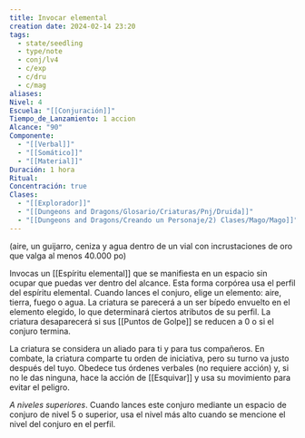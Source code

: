 ```yaml
---
title: Invocar elemental
creation date: 2024-02-14 23:20
tags:
  - state/seedling
  - type/note
  - conj/lv4
  - c/exp
  - c/dru
  - c/mag
aliases: 
Nivel: 4
Escuela: "[[Conjuración]]"
Tiempo_de_Lanzamiento: 1 accion
Alcance: "90"
Componente:
  - "[[Verbal]]"
  - "[[Somático]]"
  - "[[Material]]"
Duración: 1 hora
Ritual: 
Concentración: true
Clases:
  - "[[Explorador]]"
  - "[[Dungeons and Dragons/Glosario/Criaturas/Pnj/Druida]]"
  - "[[Dungeons and Dragons/Creando un Personaje/2) Clases/Mago/Mago]]"
---
```

(aire, un guijarro, ceniza y agua dentro de un vial con incrustaciones de oro que valga al menos 40.000 po)

Invocas un [[Espíritu elemental]] que se manifiesta en un espacio sin ocupar que puedas ver dentro del alcance. Esta forma corpórea usa el perfil del espíritu elemental.
Cuando lances el conjuro, elige un elemento: aire, tierra, fuego o agua. La criatura se parecerá a un ser bípedo envuelto en el elemento elegido, lo que determinará ciertos atributos de su perfil. La
criatura desaparecerá si sus [[Puntos de Golpe]] se reducen a 0 o si el conjuro termina.

La criatura se considera un aliado para ti y para tus compañeros. En combate, la criatura comparte tu orden de iniciativa, pero su turno va justo después del tuyo. Obedece tus órdenes verbales (no requiere acción) y, si no le das ninguna, hace la acción de [[Esquivar]] y usa su movimiento para evitar el peligro.

*A niveles superiores*. Cuando lances este conjuro mediante un espacio de conjuro de nivel 5 o
superior, usa el nivel más alto cuando se mencione el nivel del conjuro en el perfil.
